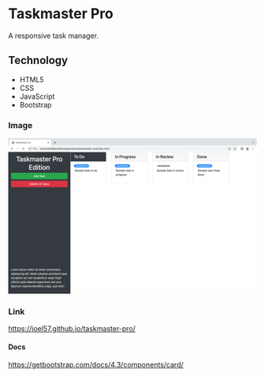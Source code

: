 # Taskmaster Pro

A responsive task manager.


## Technology

* HTML5
* CSS
* JavaScript
* Bootstrap


### Image

<img src="./assets/images/taskmaster%20pro.png">

### Link

https://joel57.github.io/taskmaster-pro/

#### Docs

https://getbootstrap.com/docs/4.3/components/card/ 